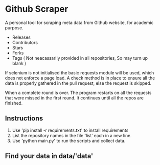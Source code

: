 # Github Scraper
A personal tool for scraping meta data from Github website, for academic purpose.

* Releases
* Contributors
* Stars
* Forks
* Tags ( Not neacassarily provided in all repositories, So may turn up blank )

If selenium is not initialised the basic requests module will be used, which does not enforce a page load. A check method is in place to ensure all the data is properly gathered in the pull request, else the request is skipped. 

When a complete round is over. The program restarts on all the requests that were missed in the first round. It continues until all the repos are finished.

## Instructions

1) Use 'pip install -r requirements.txt' to install requirements
2) List the repository names in the file 'list' each in a new line.
3) Use 'python main.py' to run the scripts and collect data.

## Find your data in data/'data'

